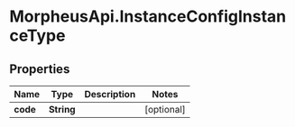 # MorpheusApi.InstanceConfigInstanceType

## Properties

Name | Type | Description | Notes
------------ | ------------- | ------------- | -------------
**code** | **String** |  | [optional] 


